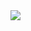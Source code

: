 <!-- Image Map Generated by http://www.image-map.net/ -->
<img src="https://i.imgur.com/fZZyvIE.jpeg" usemap="#image-map">

<map name="image-map">
    <area target="" alt="大腸直腸衛教手冊" title="大腸直腸衛教手冊" href="https://drive.google.com/file/d/1jESkobhJWjM5zUxbYjkJZeLjs6-vU2wO/view?fbclid=IwAR3s8rMrCMkyrs2O11drJThjBywbcFEvsSmNqK9WXrbcEDFTmumbxr8Ax5Q" coords="8,260,119,375" shape="rect">
    <area target="" alt="長者防跌倒手冊" title="長者防跌倒手冊" href="https://drive.google.com/file/d/1-ek2JmFmx07KEkQZeVvur78uO-E0fqvN/view?fbclid=IwAR3s8rMrCMkyrs2O11drJThjBywbcFEvsSmNqK9WXrbcEDFTmumbxr8Ax5Q" coords="128,363,223,487" shape="rect">
    <area target="" alt="長照出備服務" title="長照出備服務" href="https://drive.google.com/file/d/1aYF_hvM5q4dp5bugNjKsiAUdxM40jFwb/view?fbclid=IwAR3M2RvxtppcUd-P62XSJ64YBH85JmMNZcsGHX52_9KhPeU1lyUWnXmb_As" coords="4,456,107,564" shape="rect">
    <area target="" alt="長照2.0" title="長照2.0" href="https://drive.google.com/file/d/1zY7zaELSd4LY0OocQMhJ9xLKACFJ78un/view?fbclid=IwAR22QSFcG8jk2C7psJWmKPsnhW7HBGCGIaMKkXerRyFH2BW_1tPzW968-dg" coords="140,501,216,597" shape="rect">
    <area target="" alt="低渣飲食" title="低渣飲食" href="https://drive.google.com/file/d/1h5ezHw7BRPlsqrLl089WU-fI7nfdrNYe/view?fbclid=IwAR3MlC4_VjR8HGkaKk7ZIKR1XkFh2cHzYsCY2g4fiq0nR47RoebLzUh7130" coords="14,611,118,714" shape="rect">
    <area target="" alt="保可淨衛教" title="保可淨衛教" href="https://youtu.be/tbVQf3b1Vq8" coords="130,613,245,713" shape="rect">
    <area target="" alt="刻見清教學" title="刻見清教學" href="https://drive.google.com/file/d/1gJMtyvSdzoyQURql8LGhGlr28OAZUEiH/view?fbclid=IwAR2sw3rA35bQZ-9u66mp-NV0Ncli69zXPSEA8m86gdASm8QsRW6Dq74yXsA" coords="261,611,363,712" shape="rect">
    <area target="" alt="環境安全教學影片" title="環境安全教學影片" href="https://youtu.be/qnoZFFSRpAY" coords="256,31,358,136" shape="rect">
    <area target="" alt="移位衛教" title="移位衛教" href="https://drive.google.com/file/d/1mzSa8u3E4gxkogME0Sgit65b1Byx2TL6/view" coords="380,26,476,135" shape="rect">
    <area target="" alt="翻身擺位影片" title="翻身擺位影片" href="https://youtu.be/iSI79p01ZTM" coords="497,29,623,134" shape="rect">
    <area target="" alt="預防跌倒" title="預防跌倒" href="https://drive.google.com/file/d/13sfBCl178UNOsb1PHtT8_BrYGUfPtcn9/view" coords="311,157,415,253" shape="rect">
    <area target="" alt="預防壓瘡" title="預防壓瘡" href="https://drive.google.com/file/d/1cQSSOL0XvChyA15koAOX9z4YcQe5U6ks/view" coords="427,153,530,257" shape="rect">
    <area target="" alt="預防跌倒影片" title="預防跌倒影片" href="https://youtu.be/ct9e0amxIo4" coords="311,279,437,381" shape="rect">
    <area target="" alt="有效咳嗽" title="有效咳嗽" href="https://drive.google.com/file/d/1r4jcletSYkMosB9BQfmJ13PO-w84dcsY/view" coords="313,400,424,509" shape="rect">
    <area target="" alt="口腔黏膜" title="口腔黏膜" href="https://drive.google.com/file/d/1aafJ7_OU41AMHhKFQE_mT8JqwSyVXKbz/view" coords="865,11,962,103" shape="rect">
    <area target="" alt="口腔黏膜炎預防影片" title="口腔黏膜炎預防影片" href="https://youtu.be/8Ifo_SzcOcI" coords="909,121,1013,226" shape="rect">
    <area target="" alt="注射期間注意" title="注射期間注意" href="https://drive.google.com/file/d/1_MNXiOxDb_aeKKpg3ogky13tRb-sex9C/view" coords="620,210,722,316" shape="rect">
    <area target="" alt="人工血管" title="人工血管" href="https://reurl.cc/l55WRj?fbclid=IwAR08uN2DN1Tuz8eh2dT7ftDAr8BOHOk7WsUPW-w-98AY-YloaAp02iadra0" coords="729,171,808,260" shape="rect">
    <area target="" alt="癌症病人自我照護" title="癌症病人自我照護" href="https://drive.google.com/file/d/14Li_PhZ_WAWjOAH0Lrff1yOpZKxAPFUU/view?usp=sharing" coords="823,204,912,311" shape="rect">
    <area target="" alt="癌症飲食" title="癌症飲食" href="https://drive.google.com/file/d/1TsVxBIjqznDR1u3uVet2WlmDvhefG2vs/view" coords="924,248,1014,342" shape="rect">
    <area target="" alt="束腹帶教學影片" title="束腹帶教學影片" href="https://youtu.be/NqnaO9i1qMM" coords="900,370,1010,472" shape="rect">
    <area target="" alt="背部扣擊教學" title="背部扣擊教學" href="https://www.youtube.com/watch?v=jQ3aCsWCxVQ" coords="807,405,880,505" shape="rect">
    <area target="" alt="麻醉後恢復" title="麻醉後恢復" href="https://drive.google.com/file/d/1zdXp1_PUAUytGr6PiceUpaIxNmcxgp9H/view" coords="702,372,780,465" shape="rect">
    <area target="" alt="麻醉方式" title="麻醉方式" href="https://drive.google.com/file/d/1YNwRVDwAKloMNgou-A-3orMwM7rRq-Bc/view" coords="600,404,672,500" shape="rect">
    <area target="" alt="腹腔鏡大腸切除" title="腹腔鏡大腸切除" href="https://drive.google.com/file/d/1zyiHbZxq00JaWf6DMhqwE0V4bHdiwngc/view" coords="489,495,575,610" shape="rect">
    <area target="" alt="腸造口護理" title="腸造口護理" href="https://drive.google.com/file/d/11ee480Qp-MwUjkTZzeXJP93pOvtNwkmM/view" coords="613,514,718,608" shape="rect">
    <area target="" alt="傷口居家護理" title="傷口居家護理" href="https://drive.google.com/file/d/1vIvemQvPFbNzC62wRaTrI_xGZ_WrxUem/view" coords="749,520,864,608" shape="rect">
    <area target="" alt="鼻胃管護理" title="鼻胃管護理" href="https://drive.google.com/file/d/1bLnhkSIkXwwnSmdA0hpg1nQHRK7wNPX8/view" coords="523,627,625,713" shape="rect">
    <area target="" alt="導尿管護理" title="導尿管護理" href="https://drive.google.com/file/d/1NZ8mWdE--uKGU5KpmHuPURz1VHdJ7vv1/view" coords="656,624,753,711" shape="rect">
    <area target="" alt="導尿管影片" title="導尿管影片" href="https://youtu.be/acTYLLpuSJE" coords="779,626,880,716" shape="rect">
</map>
